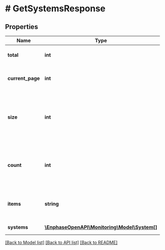 # # GetSystemsResponse

## Properties

Name | Type | Description | Notes
------------ | ------------- | ------------- | -------------
**total** | **int** | Total number of systems. | [optional]
**current_page** | **int** | Number of the current page fetched. | [optional]
**size** | **int** | Maximum number of records shown per page. Default&#x3D;10, Min&#x3D;1, Max&#x3D;100. | [optional]
**count** | **int** | Total number of systems actually returned for the current page. | [optional]
**items** | **string** | Named key of the list data. In this endpoint, it is systems. | [optional]
**systems** | [**\EnphaseOpenAPI\Monitoring\Model\System[]**](System.md) | List of systems. | [optional]

[[Back to Model list]](../../README.md#models) [[Back to API list]](../../README.md#endpoints) [[Back to README]](../../README.md)
